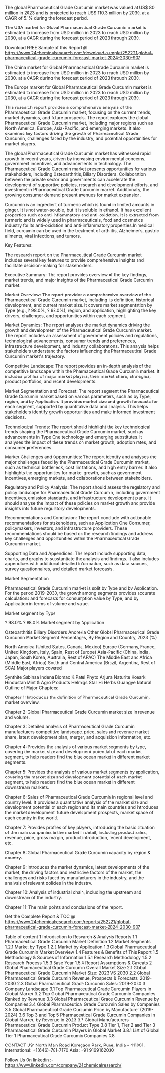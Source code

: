 The global Pharmaceutical Grade Curcumin market was valued at US$ 80 million in 2023 and is projected to reach US$ 110.3 million by 2030, at a CAGR of 5.1% during the forecast period.

The USA market for Global Pharmaceutical Grade Curcumin market is estimated to increase from USD million in 2023 to reach USD million by 2030, at a CAGR during the forecast period of 2023 through 2030.

Download FREE Sample of this Report @ https://www.24chemicalresearch.com/download-sample/252221/global-pharmaceutical-grade-curcumin-forecast-market-2024-2030-907

The China market for Global Pharmaceutical Grade Curcumin  market is estimated to increase from USD million in 2023 to reach USD million by 2030, at a CAGR during the forecast period of 2023 through 2030.

The Europe market for Global Pharmaceutical Grade Curcumin  market is estimated to increase from USD million in 2023 to reach USD million by 2030, at a CAGR during the forecast period of 2023 through 2030.

This research report provides a comprehensive analysis of the Pharmaceutical Grade Curcumin market, focusing on the current trends, market dynamics, and future prospects. The report explores the global Pharmaceutical Grade Curcumin market, including major regions such as North America, Europe, Asia-Pacific, and emerging markets. It also examines key factors driving the growth of Pharmaceutical Grade Curcumin, challenges faced by the industry, and potential opportunities for market players.

The global Pharmaceutical Grade Curcumin market has witnessed rapid growth in recent years, driven by increasing environmental concerns, government incentives, and advancements in technology. The Pharmaceutical Grade Curcumin market presents opportunities for various stakeholders, including Osteoarthritis, Biliary Disorders. Collaboration between the private sector and governments can accelerate the development of supportive policies, research and development efforts, and investment in Pharmaceutical Grade Curcumin market. Additionally, the growing consumer demand present avenues for market expansion.

Curcumin is an ingredient of turmeric which is found in limited amounts in ginger. It is not water-soluble, but it is soluble in ethanol. It has excellent properties such as anti-inflammatory and anti-oxidation. It is extracted from turmeric and is widely used in pharmaceuticals, food and cosmetics industry for its anti-oxidation and anti-inflammatory properties.In medical field, curcumin can be used in the treatment of arthritis, Alzheimer’s, gastric ailments, viral infections, and tumors.

Key Features:

The research report on the Pharmaceutical Grade Curcumin market includes several key features to provide comprehensive insights and facilitate decision-making for stakeholders.

Executive Summary: The report provides overview of the key findings, market trends, and major insights of the Pharmaceutical Grade Curcumin market.

Market Overview: The report provides a comprehensive overview of the Pharmaceutical Grade Curcumin market, including its definition, historical development, and current market size. It covers market segmentation by Type (e.g., ? 98.0%, ? 98.0%), region, and application, highlighting the key drivers, challenges, and opportunities within each segment.

Market Dynamics: The report analyses the market dynamics driving the growth and development of the Pharmaceutical Grade Curcumin market. The report includes an assessment of government policies and regulations, technological advancements, consumer trends and preferences, infrastructure development, and industry collaborations. This analysis helps stakeholders understand the factors influencing the Pharmaceutical Grade Curcumin market's trajectory.

Competitive Landscape: The report provides an in-depth analysis of the competitive landscape within the Pharmaceutical Grade Curcumin market. It includes profiles of major market players, their market share, strategies, product portfolios, and recent developments.

Market Segmentation and Forecast: The report segment the Pharmaceutical Grade Curcumin market based on various parameters, such as by Type, region, and by Application. It provides market size and growth forecasts for each segment, supported by quantitative data and analysis. This helps stakeholders identify growth opportunities and make informed investment decisions.

Technological Trends: The report should highlight the key technological trends shaping the Pharmaceutical Grade Curcumin market, such as advancements in Type One technology and emerging substitutes. It analyses the impact of these trends on market growth, adoption rates, and consumer preferences.

Market Challenges and Opportunities: The report identify and analyses the major challenges faced by the Pharmaceutical Grade Curcumin market, such as technical bottleneck, cost limitations, and high entry barrier. It also highlights the opportunities for market growth, such as government incentives, emerging markets, and collaborations between stakeholders.

Regulatory and Policy Analysis: The report should assess the regulatory and policy landscape for Pharmaceutical Grade Curcumin, including government incentives, emission standards, and infrastructure development plans. It should analyse the impact of these policies on market growth and provide insights into future regulatory developments.

Recommendations and Conclusion: The report conclude with actionable recommendations for stakeholders, such as Application One Consumer, policymakers, investors, and infrastructure providers. These recommendations should be based on the research findings and address key challenges and opportunities within the Pharmaceutical Grade Curcumin market.

Supporting Data and Appendices: The report include supporting data, charts, and graphs to substantiate the analysis and findings. It also includes appendices with additional detailed information, such as data sources, survey questionnaires, and detailed market forecasts.

Market Segmentation

Pharmaceutical Grade Curcumin market is split by Type and by Application. For the period 2019-2030, the growth among segments provides accurate calculations and forecasts for consumption value by Type, and by Application in terms of volume and value.

Market segment by Type

? 98.0%
? 98.0%
Market segment by Application

Osteoarthritis
Biliary Disorders
Anorexia
Other
Global Pharmaceutical Grade Curcumin Market Segment Percentages, By Region and Country, 2023 (%)

North America (United States, Canada, Mexico)
Europe (Germany, France, United Kingdom, Italy, Spain, Rest of Europe)
Asia-Pacific (China, India, Japan, South Korea, Australia, Rest of APAC)
The Middle East and Africa (Middle East, Africa)
South and Central America (Brazil, Argentina, Rest of SCA)
Major players covered

Synthite
Sabinsa
Indena
Biomax
K.Patel Phyto
Arjuna
Naturite
Konark
Hindustan Mint & Agro Products
Helmigs
Star Hi Herbs
Guangye Natural
Outline of Major Chapters:

Chapter 1: Introduces the definition of Pharmaceutical Grade Curcumin, market overview.

Chapter 2: Global Pharmaceutical Grade Curcumin market size in revenue and volume.

Chapter 3: Detailed analysis of Pharmaceutical Grade Curcumin manufacturers competitive landscape, price, sales and revenue market share, latest development plan, merger, and acquisition information, etc.

Chapter 4: Provides the analysis of various market segments by type, covering the market size and development potential of each market segment, to help readers find the blue ocean market in different market segments.

Chapter 5: Provides the analysis of various market segments by application, covering the market size and development potential of each market segment, to help readers find the blue ocean market in different downstream markets.

Chapter 6: Sales of Pharmaceutical Grade Curcumin in regional level and country level. It provides a quantitative analysis of the market size and development potential of each region and its main countries and introduces the market development, future development prospects, market space of each country in the world.

Chapter 7: Provides profiles of key players, introducing the basic situation of the main companies in the market in detail, including product sales, revenue, price, gross margin, product introduction, recent development, etc.

Chapter 8: Global Pharmaceutical Grade Curcumin capacity by region & country.

Chapter 9: Introduces the market dynamics, latest developments of the market, the driving factors and restrictive factors of the market, the challenges and risks faced by manufacturers in the industry, and the analysis of relevant policies in the industry.

Chapter 10: Analysis of industrial chain, including the upstream and downstream of the industry.

Chapter 11: The main points and conclusions of the report.

Get the Complete Report & TOC @ https://www.24chemicalresearch.com/reports/252221/global-pharmaceutical-grade-curcumin-forecast-market-2024-2030-907

Table of content
1 Introduction to Research & Analysis Reports
1.1 Pharmaceutical Grade Curcumin Market Definition
1.2 Market Segments
1.2.1 Market by Type
1.2.2 Market by Application
1.3 Global Pharmaceutical Grade Curcumin Market Overview
1.4 Features & Benefits of This Report
1.5 Methodology & Sources of Information
1.5.1 Research Methodology
1.5.2 Research Process
1.5.3 Base Year
1.5.4 Report Assumptions & Caveats
2 Global Pharmaceutical Grade Curcumin Overall Market Size
2.1 Global Pharmaceutical Grade Curcumin Market Size: 2023 VS 2030
2.2 Global Pharmaceutical Grade Curcumin Revenue, Prospects & Forecasts: 2019-2030
2.3 Global Pharmaceutical Grade Curcumin Sales: 2019-2030
3 Company Landscape
3.1 Top Pharmaceutical Grade Curcumin Players in Global Market
3.2 Top Global Pharmaceutical Grade Curcumin Companies Ranked by Revenue
3.3 Global Pharmaceutical Grade Curcumin Revenue by Companies
3.4 Global Pharmaceutical Grade Curcumin Sales by Companies
3.5 Global Pharmaceutical Grade Curcumin Price by Manufacturer (2019-2024)
3.6 Top 3 and Top 5 Pharmaceutical Grade Curcumin Companies in Global Market, by Revenue in 2023
3.7 Global Manufacturers Pharmaceutical Grade Curcumin Product Type
3.8 Tier 1, Tier 2 and Tier 3 Pharmaceutical Grade Curcumin Players in Global Market
3.8.1 List of Global Tier 1 Pharmaceutical Grade Curcumin Companies
3.8

CONTACT US:
North Main Road Koregaon Park, Pune, India - 411001.
International: +1(646)-781-7170
Asia: +91 9169162030

Follow Us On linkedin :- https://www.linkedin.com/company/24chemicalresearch/
